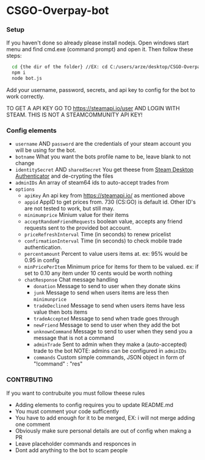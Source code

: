 # CSGO-Overpay-bot

### Setup
If you haven't done so already please install nodejs.
Open windows start menu and find cmd.exe (command prompt) and open it.
Then follow these steps:
```BASH
  cd {the dir of the folder} //EX: cd C:/users/arze/desktop/CSGO-Overpay-Bot 
  npm i
  node bot.js
```
Add your username, password, secrets, and api key to config for the bot to work correctly.

TO GET A API KEY GO TO https://steamapi.io/user AND LOGIN WITH STEAM. THIS IS NOT A STEAMCOMMUNITY API KEY!

### Config elements
- `username` AND `password` are the credentials of your steam account you will be using for the bot.
- `botname` What you want the bots profile name to be, leave blank to not change
- `identitySecret` AND `sharedSecret` You get theese from [Steam Desktop Authenticator](https://github.com/Jessecar96/SteamDesktopAuthenticator/releases/tag/1.0.7.2) and de-crypting the files
- `adminIDs` An array of steam64 ids to auto-accept trades from
- `options`
	- `apiKey` An api key from https://steamapi.io/ as mentioned above
	- `appid` AppID to get prices from. 730 (CS:GO) is default id. Other ID's are not tested to work, but still may.
	- `minimumprice` Minium value for their items
	- `acceptRandomFriendRequests` boolean value, accepts any friend requests sent to the provided bot account.
	- `priceRefreshInterval` Time (in seconds) to renew pricelist
	- `confirmationInterval` Time (in seconds) to check mobile trade authentication.
	- `percentamount` Percent to value users items at. ex: 95% would be 0.95 in config
	- `minPricePerItem` Minimum price for items for them to be valued. ex: if set to 0.10 any item under 10 cents would be worth nothing
	- `chatResponse` Chat message handling
		- `donation` Message to send to user when they donate skins
		- `junk` Message to send when users items are less then `minimunprice`
		- `tradeDeclined` Message to send when users items have less value then bots items
		- `tradeAccepted` Message to send when trade goes through
		- `newFriend` Message to send to user when they add the bot
		- `unknownCommand` Message to send to user when they send you a message that is not a command
		- `adminTrade` Sent to admin when they make a (auto-accepted) trade to the bot NOTE: admins can be configured in `adminIDs`
		- `commands` Custom simple commands, JSON object in form of "!command"
: "res"





### CONTRBUTING
If you want to contrubuite you must follow theese rules
- Adding elements to config requires you to update README.md
- You must comment your code sufficently
- You have to add enough for it to be merged, EX: i will not merge adding one comment
- Obviously make sure personal details are out of config when makng a PR
- Leave placeholder commands and responces in
- Dont add anything to the bot to scam people
